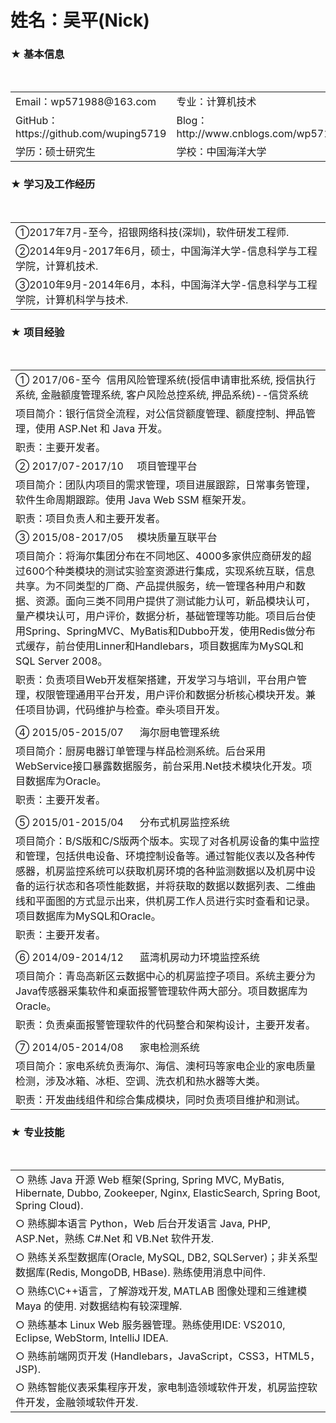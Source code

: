 # 姓名：吴平(Nick) 

<h3>★	基本信息</h3>
<table>
  <tr>
    <td> Email：wp571988@163.com </td>
    <td> 专业：计算机技术 </td>
  </tr>
  <tr>
    <td> GitHub： https://github.com/wuping5719 </td>
    <td> Blog： http://www.cnblogs.com/wp5719 </td>
  </tr>
  <tr>
    <td> 学历：硕士研究生 </td>
    <td> 学校：中国海洋大学 </td>
  </tr>
</table>

<h3>★	学习及工作经历</h3>   
<table>
  <tr>
    <td>①2017年7月-至今，招银网络科技(深圳)，软件研发工程师.</td>
  </tr>
  <tr>
    <td>②2014年9月-2017年6月，硕士，中国海洋大学-信息科学与工程学院，计算机技术.</td>
  </tr>
  <tr>
    <td>③2010年9月-2014年6月，本科，中国海洋大学-信息科学与工程学院，计算机科学与技术.</td>
  </tr>
</table>

<h3>★	项目经验</h3>                                                        
<table>
  <tr>
    <td> ① 2017/06-至今 &nbsp;信用风险管理系统(授信申请审批系统, 授信执行系统, 金融额度管理系统, 客户风险总控系统, 押品系统)--信贷系统</td>
  </tr
  <tr>
    <td>项目简介：银行信贷全流程，对公信贷额度管理、额度控制、押品管理，使用 ASP.Net 和 Java 开发。</td>
  </tr>
  <tr>
    <td>职责：主要开发者。</td>
  </tr>
  <tr>
    <td> ② 2017/07-2017/10 &nbsp;&nbsp;&nbsp; 项目管理平台</td>
  </tr>
  <tr>
    <td>项目简介：团队内项目的需求管理，项目进展跟踪，日常事务管理，软件生命周期跟踪。使用 Java Web SSM 框架开发。</td>
  </tr>
  <tr>
    <td>职责：项目负责人和主要开发者。</td>
  </tr>
  <tr>
    <td> ③ 2015/08-2017/05 &nbsp;&nbsp;&nbsp; 模块质量互联平台 </td>
  </tr>
  <tr>
    <td>项目简介：将海尔集团分布在不同地区、4000多家供应商研发的超过600个种类模块的测试实验室资源进行集成，实现系统互联，信息共享。为不同类型的厂商、产品提供服务，统一管理各种用户和数据、资源。面向三类不同用户提供了测试能力认可，新品模块认可，量产模块认可，用户评价，数据分析，基础管理等功能。项目后台使用Spring、SpringMVC、MyBatis和Dubbo开发，使用Redis做分布式缓存，前台使用Linner和Handlebars，项目数据库为MySQL和SQL Server 2008。</td>
  </tr>
  <tr>
    <td>职责：负责项目Web开发框架搭建，开发学习与培训，平台用户管理，权限管理通用平台开发，用户评价和数据分析核心模块开发。兼任项目协调，代码维护与检查。牵头项目开发。</td>
  </tr>
  <tr>
    <td> </td>
  </tr>
  <tr>
    <td> ④ 2015/05-2015/07 &nbsp;&nbsp;&nbsp;&nbsp; 海尔厨电管理系统 </td>
  </tr>
  <tr>
    <td>项目简介：厨房电器订单管理与样品检测系统。后台采用WebService接口暴露数据服务，前台采用.Net技术模块化开发。项目数据库为Oracle。</td>
  </tr>
  <tr>
    <td>职责：主要开发者。</td>
  </tr>
  <tr>
    <td></td>
  </tr>
  <tr>
    <td> ⑤ 2015/01-2015/04 &nbsp;&nbsp;&nbsp;&nbsp; 分布式机房监控系统 </td>
  </tr>
  <tr>
    <td>项目简介：B/S版和C/S版两个版本。实现了对各机房设备的集中监控和管理，包括供电设备、环境控制设备等。通过智能仪表以及各种传感器，机房监控系统可以获取机房环境的各种监测数据以及机房中设备的运行状态和各项性能数据，并将获取的数据以数据列表、二维曲线和平面图的方式显示出来，供机房工作人员进行实时查看和记录。项目数据库为MySQL和Oracle。</td>
  </tr>
  <tr>
    <td>职责：主要开发者。</td>
  </tr>
  <tr>
    <td></td>
  </tr>
  <tr>
    <td> ⑥ 2014/09-2014/12  &nbsp;&nbsp;&nbsp;&nbsp; 蓝湾机房动力环境监控系统 </td>
  </tr>
  <tr>
    <td>项目简介：青岛高新区云数据中心的机房监控子项目。系统主要分为Java传感器采集软件和桌面报警管理软件两大部分。项目数据库为Oracle。</td>
  </tr>
  <tr>
    <td>职责：负责桌面报警管理软件的代码整合和架构设计，主要开发者。</td>
  </tr>
  <tr>
    <td></td>
  </tr>
  <tr>
    <td> ⑦ 2014/05-2014/08 &nbsp;&nbsp;&nbsp;&nbsp; 家电检测系统 </td>
  </tr>
  <tr>
    <td>项目简介：家电系统负责海尔、海信、澳柯玛等家电企业的家电质量检测，涉及冰箱、冰柜、空调、洗衣机和热水器等大类。</td>
  </tr>
  <tr>
    <td>职责：开发曲线组件和综合集成模块，同时负责项目维护和测试。</td>
  </tr>
</table>

<h3>★ 专业技能</h3>                                                        
<table>
  <tr>
    <td> ○ 熟练 Java 开源 Web 框架(Spring, Spring MVC, MyBatis, Hibernate, Dubbo, Zookeeper, Nginx, ElasticSearch, Spring Boot, Spring Cloud). </td>
  </tr>
  <tr>
    <td> ○ 熟练脚本语言 Python，Web 后台开发语言 Java, PHP, ASP.Net，熟练 C#.Net 和 VB.Net 软件开发. </td>
  </tr>
  <tr>
    <td> ○ 熟练关系型数据库(Oracle, MySQL, DB2, SQLServer)；非关系型数据库(Redis, MongoDB, HBase). 熟练使用消息中间件. </td>
  </tr>
  <tr>
    <td> ○ 熟练C\C++语言，了解游戏开发, MATLAB 图像处理和三维建模 Maya 的使用. 对数据结构有较深理解. </td>
  </tr>
  <tr>
    <td> ○ 熟练基本 Linux Web 服务器管理。熟练使用IDE: VS2010, Eclipse, WebStorm, IntelliJ IDEA. </td>
  </tr>
  <tr>
    <td> ○ 熟练前端网页开发 (Handlebars，JavaScript，CSS3，HTML5，JSP).</td>
  </tr>
  <tr>
    <td> ○ 熟练智能仪表采集程序开发，家电制造领域软件开发，机房监控软件开发，金融领域软件开发.</td>
  </tr>
</table>
